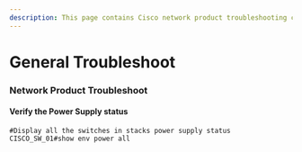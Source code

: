 ```yaml
---
description: This page contains Cisco network product troubleshooting commands and notes
---
```


# General Troubleshoot

### Network Product Troubleshoot

#### Verify the Power Supply status

```
#Display all the switches in stacks power supply status 
CISCO_SW_01#show env power all
```
